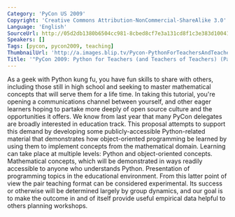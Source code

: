 ```yaml
---
Category: 'PyCon US 2009'
Copyright: 'Creative Commons Attribution-NonCommercial-ShareAlike 3.0'
Language: 'English'
SourceUrl: http://05d2db1380b6504cc981-8cbed8cf7e3a131cd8f1c3e383d10041.r93.cf2.rackcdn.com/pycon-us-2009/201_pycon-2009-python-for-teachers-and-teachers-of-teachers-part-1-of-2.mp4
Speakers: []
Tags: [pycon, pycon2009, teaching]
ThumbnailUrl: 'http://a.images.blip.tv/Pycon-PythonForTeachersAndTeachersOfTeachersPart001339-797.jpg'
Title: '"PyCon 2009: Python for Teachers (and Teachers of Teachers) (Part 1 of 2)"'
---
```

  
As a geek with Python kung fu, you have fun skills to share with others,
including those still in high school and seeking to master mathematical
concepts that will serve them for a life time. In taking this tutorial, you're
opening a communications channel between yourself, and other eager learners
hoping to partake more deeply of open source culture and the opportunities it
offers. We know from last year that many PyCon delegates are broadly
interested in education track. This proposal attempts to support this demand
by developing some publicly-accessible Python-related material that
demonstrates how object-oriented programming be learned by using them to
implement concepts from the mathematical domain. Learning can take place at
multiple levels: Python and object-oriented concepts. Mathematical concepts,
which will be demonstrated in ways readily accessible to anyone who
understands Python. Presentation of programming topics in the educational
environment. From this latter point of view the pair teaching format can be
considered experimental. Its success or otherwise will be determined largely
by group dynamics, and our goal is to make the outcome in and of itself
provide useful empirical data helpful to others planning workshops.

